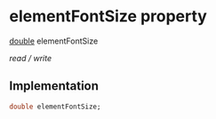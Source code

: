 


# elementFontSize property






[double](https://api.flutter.dev/flutter/dart-core/double-class.html) elementFontSize
  
_read / write_






## Implementation

```dart
double elementFontSize;


```







